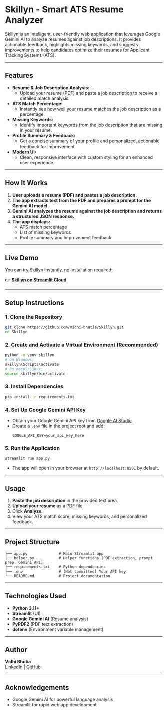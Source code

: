 # Skillyn - Smart ATS Resume Analyzer

Skillyn is an intelligent, user-friendly web application that leverages Google Gemini AI to analyze resumes against job descriptions. It provides actionable feedback, highlights missing keywords, and suggests improvements to help candidates optimize their resumes for Applicant Tracking Systems (ATS).


---

## Features

- **Resume & Job Description Analysis:**
	- Upload your resume (PDF) and paste a job description to receive a detailed match analysis.
- **ATS Match Percentage:**
	- Instantly see how well your resume matches the job description as a percentage.
- **Missing Keywords:**
	- Identify important keywords from the job description that are missing in your resume.
- **Profile Summary & Feedback:**
	- Get a concise summary of your profile and personalized, actionable feedback for improvement.
- **Modern UI:**
	- Clean, responsive interface with custom styling for an enhanced user experience.

---

## How It Works

1. **User uploads a resume (PDF) and pastes a job description.**
2. **The app extracts text from the PDF and prepares a prompt for the Gemini AI model.**
3. **Gemini AI analyzes the resume against the job description and returns a structured JSON response.**
4. **The app displays:**
	 - ATS match percentage
	 - List of missing keywords
	 - Profile summary and improvement feedback

---

## Live Demo

You can try Skillyn instantly, no installation required:

👉 **[Skillyn on Streamlit Cloud](https://skillyn.streamlit.app/)**

---

## Setup Instructions

### 1. Clone the Repository
```bash
git clone https://github.com/Vidhi-bhutia/Skillyn.git
cd Skillyn
```

### 2. Create and Activate a Virtual Environment (Recommended)
```bash
python -m venv skillyn
# On Windows:
skillyn\Scripts\activate
# On macOS/Linux:
source skillyn/bin/activate
```

### 3. Install Dependencies
```bash
pip install -r requirements.txt
```

### 4. Set Up Google Gemini API Key
- Obtain your Google Gemini API key from [Google AI Studio](https://aistudio.google.com/app/apikey).
- Create a `.env` file in the project root and add:
	```env
	GOOGLE_API_KEY=your_api_key_here
	```

### 5. Run the Application
```bash
streamlit run app.py
```
- The app will open in your browser at `http://localhost:8501` by default.

---

## Usage

1. **Paste the job description** in the provided text area.
2. **Upload your resume** as a PDF file.
3. Click **Analyze**.
4. View your ATS match score, missing keywords, and personalized feedback.

---

## Project Structure

```
├── app.py              # Main Streamlit app
├── helper.py           # Helper functions (PDF extraction, prompt prep, Gemini API)
├── requirements.txt    # Python dependencies
├── .env                # (Not committed) Your API key
└── README.md           # Project documentation
```

---

## Technologies Used
- **Python 3.11+**
- **Streamlit** (UI)
- **Google Gemini AI** (Resume analysis)
- **PyPDF2** (PDF text extraction)
- **dotenv** (Environment variable management)

---

## Author
**Vidhi Bhutia**  
[LinkedIn](https://www.linkedin.com/in/vidhibhutia) | [GitHub](https://github.com/Vidhi-bhutia)

---

## Acknowledgements
- Google Gemini AI for powerful language analysis
- Streamlit for rapid web app development
